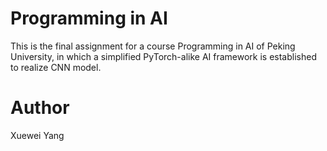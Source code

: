 # Programming in AI
This is the final assignment for a course Programming in AI of Peking University, in which a simplified PyTorch-alike AI framework is established to realize CNN model.

# Author
Xuewei Yang
